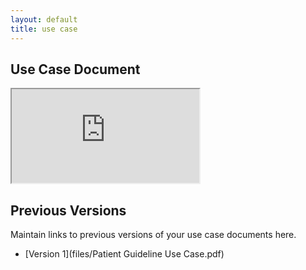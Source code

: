 ```yaml
---
layout: default
title: use case
---
```


## Use Case Document

<iframe src="https://docs.google.com/document/d/e/2PACX-1vRSdogW-mNkpqs8ivEgYQfkVx203jPdlVZI10zPcr7AnEaF6hyZyKn70-5PSk9ZrA/pub?embedded=true"></iframe>

## Previous Versions

<p class="message-highlight">Maintain links to previous versions of your use case documents here.</p>

- [Version 1](files/Patient Guideline Use Case.pdf)
